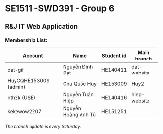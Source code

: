 # SE1511 -SWD391 - Group 6
## R&J IT Web Application

### Membership List:

|**Account**      | **Name**          |**Student id**| **Main branch**|
|-----------------|-------------------|--------------|----------------|
|dat-gif          |Nguyễn Đình Đạt      |HE140411      |dat-website|
|HuyCQHE153009 (admin)   |Chu Quốc Huy         |HE153009       |Huy2|
|nth2k (USE)          |Nguyễn Tuấn Hiệp     |HE140416       |hiep-website|   
|kekewow2207     |Nguyễn Hoàng Anh Tú  |HE151251|

*The branch update is every Saturday.*
